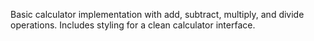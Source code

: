 Basic calculator implementation with add, subtract, multiply, and divide operations. Includes styling for a clean calculator interface.